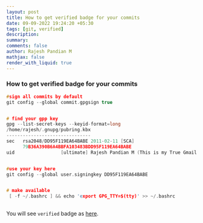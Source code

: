 ```yaml
---
layout: post
title: How to get verified badge for your commits
date: 09-09-2022 19:24:20 +05:30
tags: [git, verified]
description:
summary:
comments: false
author: Rajesh Pandian M
mathjax: false
render_with_liquid: true
---
```



### How to get verified badge for your commits


```c
#sign all commits by default
git config --global commit.gpgsign true


# find your gpp key
gpg --list-secret-keys --keyid-format=long
/home/rajesh/.gnupg/pubring.kbx
-------------------------------
sec   rsa2048/DD95F119EA64BABE 2011-02-11 [SCA]
      79B36A390B6A4BBFA103483BDD95F119EA64BABE
uid                 [ultimate] Rajesh Pandian M (This is my True Gmail ID - Rajz) <someone@gmail.com>


#use your key here
git config --global user.signingkey DD95F119EA64BABE


# make available
 [ -f ~/.bashrc ] && echo 'export GPG_TTY=$(tty)' >> ~/.bashrc
 
 ```

You will see `verified` badge as [here](https://github.com/mrprajesh/blog/commits/master).

